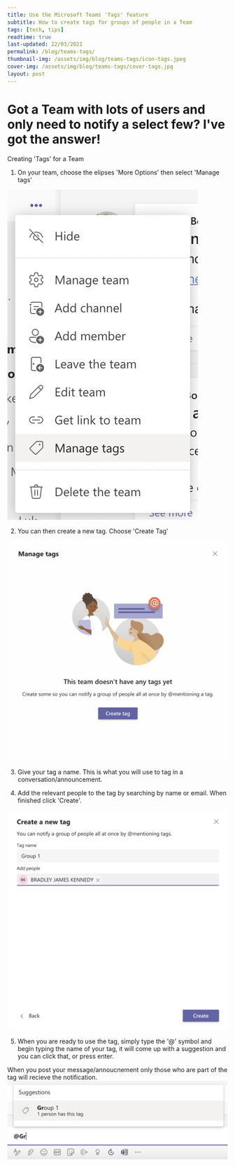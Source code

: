 ```yaml
---
title: Use the Microsoft Teams 'Tags' feature
subtitle: How to create tags for groups of people in a Team
tags: [tech, tips]
readtime: true
last-updated: 22/03/2021
permalink: /blog/teams-tags/
thumbnail-img: /assets/img/blog/teams-tags/icon-tags.jpeg
cover-img: /assets/img/blog/teams-tags/cover-tags.jpg
layout: post
---
```

# Got a Team with lots of users and only need to notify a select few? I've got the answer!

Creating 'Tags' for a Team

1. On your team, choose the elipses 'More Options' then select 'Manage tags'
<img src="/assets/img/blog/teams-tags/menudropdown.png" />

2. You can then create a new tag. Choose 'Create Tag'
<img src="/assets/img/blog/teams-tags/newtag.png" />

3. Give your tag a name. This is what you will use to tag in a conversation/announcement. 

4. Add the relevant people to the tag by searching by name or email. When finished click 'Create'.
<img src="/assets/img/blog/teams-tags/nametag.png" />

5. When you are ready to use the tag, simply type the '@' symbol and begin typing the name of your tag, it will come up with a suggestion and you can click that, or press enter. 

When you post your message/annoucnement only those who are part of the tag will recieve the notification. 
<img src="/assets/img/blog/teams-tags/usetag.png" />